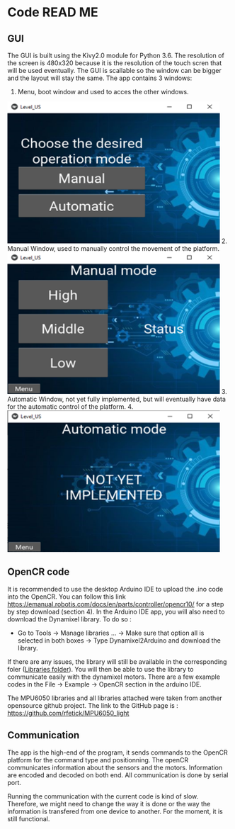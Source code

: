 # Code READ ME

## GUI

The GUI is built using the Kivy2.0 module for Python 3.6. The resolution of the screen is 480x320 because it is the resolution of the touch scren that will be used eventually. The GUI is scallable so the window can be bigger and the layout will stay the same.
The app contains 3 windows:
1. Menu, boot window and used to acces the other windows.
  <img src="https://github.com/antoinejulien/Level-US_GRO400_H21/blob/master/Images/menu_window_R1.png?raw=true" width="480" height="320">
2. Manual Window, used to manually control the movement of the platform.
<img src="https://github.com/antoinejulien/Level-US_GRO400_H21/blob/master/Images/manual_window_R1.png?raw=true" width="480" height="320">
3. Automatic Window, not yet fully implemented, but will eventually have data for the automatic control of the platform.
4. <img src="https://github.com/antoinejulien/Level-US_GRO400_H21/blob/master/Images/automatic_window_R1.png?raw=true" width="480" height="320">

## OpenCR code

It is recommended to use the desktop Arduino IDE to upload the .ino code into the OpenCR. You can follow this link https://emanual.robotis.com/docs/en/parts/controller/opencr10/ for a step by step download (section 4). In the Arduino IDE app, you will also need to download the Dynamixel library. To do so :
  - Go to Tools -> Manage libraries ... -> Make sure that option all is selected in both boxes -> Type Dynamixel2Arduino and download the library.

If there are any issues, the library will still be available in the corresponding foler ([Libraries folder](Arduino/libraries)). You will then be able to use the library to communicate easily with the dynamixel motors. There are a few example codes in the File -> Example -> OpenCR section in the arduino IDE.

The MPU6050 libraries and all libraries attached were taken from another opensource github project. The link to the GitHub page is : https://github.com/rfetick/MPU6050_light

## Communication

The app is the high-end of the program, it sends commands to the OpenCR platform for the command type and positionning. The openCR communicates information about the sensors and the motors. Information are encoded and decoded on both end. All communication is done by serial port. 

Running the communication with the current code is kind of slow. Therefore, we might need to change the way it is done or the way the information is transfered from one device to another. For the moment, it is still functional. 
